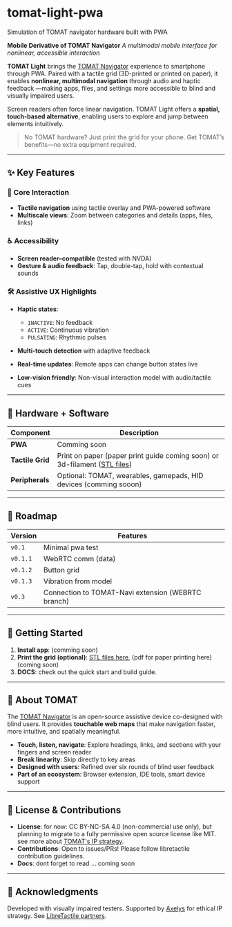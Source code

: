 # tomat-light-pwa
Simulation of TOMAT navigator hardware built with PWA

**Mobile Derivative of TOMAT Navigator**
*A multimodal mobile interface for nonlinear, accessible interaction*

**TOMAT Light** brings the [TOMAT Navigator](https://github.com/LibreTactile/tomat) experience to smartphone through PWA. Paired with a tactile grid (3D-printed or printed on paper), it enables **nonlinear, multimodal navigation** through audio and haptic feedback —making apps, files, and settings more accessible to blind and visually impaired users.

Screen readers often force linear navigation. TOMAT Light offers a **spatial, touch-based alternative**, enabling users to explore and jump between elements intuitively.

> No TOMAT hardware? Just print the grid for your phone. Get TOMAT’s benefits—no extra equipment required.

---

## ✨ Key Features

### 🔁 Core Interaction

* **Tactile navigation** using tactile overlay and PWA-powered software
* **Multiscale views**: Zoom between categories and details (apps, files, links)

### ♿ Accessibility

* **Screen reader–compatible** (tested with NVDA)
* **Gesture & audio feedback**: Tap, double-tap, hold with contextual sounds

### 🛠️ Assistive UX Highlights

* **Haptic states**:

  * `INACTIVE`: No feedback
  * `ACTIVE`: Continuous vibration
  * `PULSATING`: Rhythmic pulses
* **Multi-touch detection** with adaptive feedback
* **Real-time updates**: Remote apps can change button states live
* **Low-vision friendly**: Non-visual interaction model with audio/tactile cues

---

## 🔧 Hardware + Software

| Component        | Description                                                                |
| ---------------- | -------------------------------------------------------------------------- |
| **PWA**          | Comming soon
| **Tactile Grid** | Print on paper (paper print guide coming soon) or 3d-filament ([STL files](hardware/3d-models))                 |
| **Peripherals**  | Optional: TOMAT, wearables, gamepads, HID devices    (comming sooon)                      |



---

## 🚧 Roadmap

| Version  | Features                                                                                                                                          |
| -------- | ------------------------------------------------------------------------------------------------------------------------------------------------- |
| `v0.1`   | Minimal pwa test                                                                                                                                | 
| `v0.1.1` | WebRTC comm (data)                                                                                                                                  |
| `v0.1.2` | Button grid                                                                                                                                       |
| `v0.1.3` | Vibration from model                                                                                                                              |
| `v0.3`   | Connection to TOMAT-Navi extension (WEBRTC branch) |


---

## 🚀 Getting Started

1. **Install app**: (comming soon)
2. **Print the grid (optional)**: [STL files here](hardware/3d-models), (pdf for paper printing here) (coming soon)
3. **DOCS**: check out the quick start and build guide.

---

## 🤲 About TOMAT

The [TOMAT Navigator](https://github.com/libretactile/tomat) is an open-source assistive device co-designed with blind users. It provides **touchable web maps** that make navigation faster, more intuitive, and spatially meaningful.

* **Touch, listen, navigate**: Explore headings, links, and sections with your fingers and screen reader
* **Break linearity**: Skip directly to key areas
* **Designed with users**: Refined over six rounds of blind user feedback
* **Part of an ecosystem**: Browser extension, IDE tools, smart device support

---

## 📄 License & Contributions

- **License**: for now: CC BY-NC-SA 4.0 (non-commercial use only), but planning to migrate to a fully permissive open source license like MIT. see more about [TOMAT's IP strategy](https://github.com/LibreTactile/tomat-navi-prototype?tab=readme-ov-file#intellectual-property-strategy). 
- **Contributions**: Open to issues/PRs! Please follow libretactile contribution guidelines.
- **Docs**: dont forget to read ... coming soon
---

## 🙏 Acknowledgments

Developed with visually impaired testers. Supported by [Axelys](https://axelys.com) for ethical IP strategy. See [LibreTactile partners](https://libretactile.org).